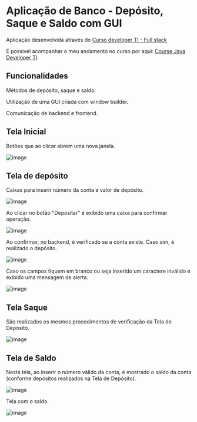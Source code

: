 # Aplicação de Banco - Depósito, Saque e Saldo com GUI

Aplicação desenvolvida através do [Curso developer TI - Full stack](https://www.devtisul.com.br/) 

É possível acompanhar o meu andamento no curso por aqui: [Course Java Developer TI](https://github.com/fernandorebelo/curso-developer-ti-java).

## Funcionalidades
Métodos de depósito, saque e saldo.

Utilização de uma GUI criada com window builder.

Comunicação de backend e frontend.

## Tela Inicial
Botões que ao clicar abrem uma nova janela.

![image](https://user-images.githubusercontent.com/94297628/177042733-4d4b803f-ab34-405a-8d09-e638b9c5b026.png)

## Tela de depósito
Caixas para inserir número da conta e valor de depósito.

![image](https://user-images.githubusercontent.com/94297628/177042924-c6184fa2-b9f8-4cfe-94eb-82a9e2004118.png)

Ao clicar no botão "Depositar" é exibido uma caixa para confirmar operação.

![image](https://user-images.githubusercontent.com/94297628/177042861-16141650-36fd-4664-94de-1935994e0e40.png)

Ao confirmar, no backend, é verificado se a conta existe. Caso sim, é realizado o depósito.

![image](https://user-images.githubusercontent.com/94297628/177042883-67987197-1076-4d73-bd02-a07038ce83d7.png)

Caso os campos fiquem em branco ou seja inserido um caractere inválido é exibido uma mensagem de alerta.

![image](https://user-images.githubusercontent.com/94297628/177042965-a175b8bb-32e1-4769-90eb-0ea54c62e4cd.png)

## Tela Saque
São realizados os mesmos procedimentos de verificação da Tela de Depósito.

![image](https://user-images.githubusercontent.com/94297628/177042990-01c0e016-a5c0-4df4-8274-0f0718e8f238.png)

## Tela de Saldo
Nesta tela, ao inserir o número válido da conta, é mostrado o saldo da conta (conforme depósitos realizados na Tela de Depósito).

![image](https://user-images.githubusercontent.com/94297628/177043046-df44b6c9-ae42-4a89-be81-a8a2a1246501.png)

Tela com o saldo.

![image](https://user-images.githubusercontent.com/94297628/177043125-70653f05-0692-4f13-8b48-11524fbacc95.png)
